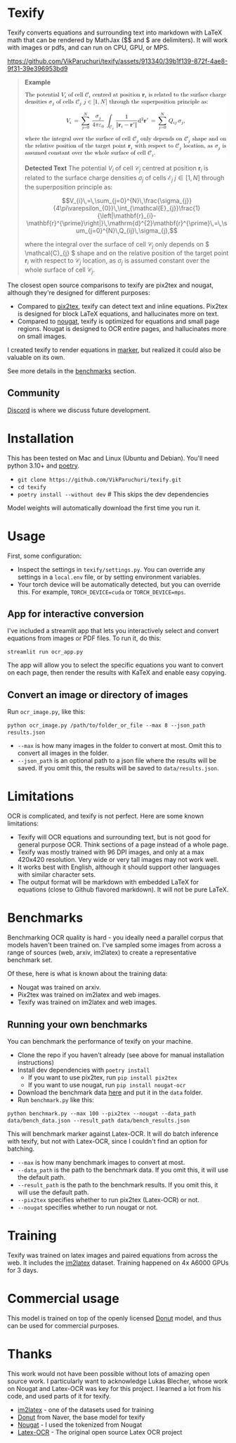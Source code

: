 # Texify

Texify converts equations and surrounding text into markdown with LaTeX math that can be rendered by MathJax ($$ and $ are delimiters).  It will work with images or pdfs, and can run on CPU, GPU, or MPS.

https://github.com/VikParuchuri/texify/assets/913340/39b1f139-872f-4ae8-9f31-39e396953bd9

> **Example**
> 
> ![image](data/examples/0.png)
> 
> **Detected Text** The potential $V_{i}$ of cell $\mathcal{C}_{j}$ centred at position $\mathbf{r}_{i}$ is related to the surface charge densities $\sigma_{j}$ of cells $\mathcal{E}_{j}$ $j\in[1,N]$ through the superposition principle as:
> 
> $$V_{i}\,=\,\sum_{j=0}^{N}\,\frac{\sigma_{j}}{4\pi\varepsilon_{0}}\,\int_{\mathcal{E}_{j}}\frac{1}{\left|\mathbf{r}_{i}-\mathbf{r}^{\prime}\right|}\,\mathrm{d}^{2}\mathbf{r}^{\prime}\,=\,\sum_{j=0}^{N}\,Q_{ij}\,\sigma_{j},$$
> 
> where the integral over the surface of cell $\mathcal{C}_{j}$ only depends on $ \mathcal{C}_{j} $ shape and on the relative position of the target point $\mathbf{r}_{i}$ with respect to $\mathcal{C}_{j}$ location, as $\sigma_{j}$ is assumed constant over the whole surface of cell $\mathcal{C}_{j}$.

The closest open source comparisons to texify are pix2tex and nougat, although they're designed for different purposes:

- Compared to [pix2tex](https://github.com/lukas-blecher/LaTeX-OCR), texify can detect text and inline equations. Pix2tex is designed for block LaTeX equations, and hallucinates more on text.
- Compared to [nougat](https://github.com/facebookresearch/nougat), texify is optimized for equations and small page regions.  Nougat is designed to OCR entire pages, and hallucinates more on small images.

I created texify to render equations in [marker](https://github.com/VikParuchuri/marker), but realized it could also be valuable on its own.

See more details in the [benchmarks](#benchmarks) section.

## Community

[Discord](https://discord.gg//KuZwXNGnfH) is where we discuss future development.

# Installation

This has been tested on Mac and Linux (Ubuntu and Debian).  You'll need python 3.10+ and [poetry](https://python-poetry.org/docs/#installing-with-the-official-installer).

- `git clone https://github.com/VikParuchuri/texify.git`
- `cd texify`
- `poetry install --without dev` # This skips the dev dependencies

Model weights will automatically download the first time you run it.

# Usage

First, some configuration:

- Inspect the settings in `texify/settings.py`.  You can override any settings in a `local.env` file, or by setting environment variables.
- Your torch device will be automatically detected, but you can override this.  For example, `TORCH_DEVICE=cuda` or `TORCH_DEVICE=mps`.

## App for interactive conversion

I've included a streamlit app that lets you interactively select and convert equations from images or PDF files.  To run it, do this:

```
streamlit run ocr_app.py
```

The app will allow you to select the specific equations you want to convert on each page, then render the results with KaTeX and enable easy copying.

## Convert an image or directory of images

Run `ocr_image.py`, like this:

```
python ocr_image.py /path/to/folder_or_file --max 8 --json_path results.json
```

- `--max` is how many images in the folder to convert at most.  Omit this to convert all images in the folder.
- `--json_path` is an optional path to a json file where the results will be saved.  If you omit this, the results will be saved to `data/results.json`.

# Limitations

OCR is complicated, and texify is not perfect.  Here are some known limitations:

- Texify will OCR equations and surrounding text, but is not good for general purpose OCR.  Think sections of a page instead of a whole page.
- Texify was mostly trained with 96 DPI images, and only at a max 420x420 resolution.  Very wide or very tall images may not work well.
- It works best with English, although it should support other languages with similar character sets.
- The output format will be markdown with embedded LaTeX for equations (close to Github flavored markdown).  It will not be pure LaTeX.

# Benchmarks

Benchmarking OCR quality is hard - you ideally need a parallel corpus that models haven't been trained on.  I've sampled some images from across a range of sources (web, arxiv, im2latex) to create a representative benchmark set.

Of these, here is what is known about the training data:

- Nougat was trained on arxiv.
- Pix2tex was trained on im2latex and web images.
- Texify was trained on im2latex and web images.

## Running your own benchmarks

You can benchmark the performance of texify on your machine.  

- Clone the repo if you haven't already (see above for manual installation instructions)
- Install dev dependencies with `poetry install`
  - If you want to use pix2tex, run `pip install pix2tex`
  - If you want to use nougat, run `pip install nougat-ocr`
- Download the benchmark data [here]() and put it in the `data` folder.
- Run `benchmark.py` like this:

```
python benchmark.py --max 100 --pix2tex --nougat --data_path data/bench_data.json --result_path data/bench_results.json
```

This will benchmark marker against Latex-OCR.  It will do batch inference with texify, but not with Latex-OCR, since I couldn't find an option for batching.

- `--max` is how many benchmark images to convert at most.
- `--data_path` is the path to the benchmark data.  If you omit this, it will use the default path.
- `--result_path` is the path to the benchmark results.  If you omit this, it will use the default path.
- `--pix2tex` specifies whether to run pix2tex (Latex-OCR) or not.
- `--nougat` specifies whether to run nougat or not.

# Training

Texify was trained on latex images and paired equations from across the web.  It includes the [im2latex](https://github.com/guillaumegenthial/im2latex) dataset.  Training happened on 4x A6000 GPUs for 3 days.

# Commercial usage

This model is trained on top of the openly licensed [Donut](https://huggingface.co/naver-clova-ix/donut-base) model, and thus can be used for commercial purposes.

# Thanks

This work would not have been possible without lots of amazing open source work.  I particularly want to acknowledge Lukas Blecher, whose work on Nougat and Latex-OCR was key for this project.  I learned a lot from his code, and used parts of it for texify.

- [im2latex](https://github.com/guillaumegenthial/im2latex) - one of the datasets used for training
- [Donut](https://huggingface.co/naver-clova-ix/donut-base) from Naver, the base model for texify
- [Nougat](https://github.com/facebookresearch/nougat) - I used the tokenized from Nougat
- [Latex-OCR](https://github.com/lukas-blecher/LaTeX-OCR) - The original open source Latex OCR project